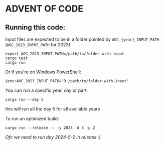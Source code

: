 # ADVENT OF CODE

## Running this code:

Input files are expected to be in a folder pointed by `AOC_{year}_INPUT_PATH`
(`AOC_2023_INPUT_PATH` for 2023).

```
export AOC_2023_INPUT_PATH=/path/to/folder-with-input
cargo test
cargo run
```

Or if you're on Windows PowerShell:

```
$env:AOC_2023_INPUT_PATH="D:/path/to/folder-with-input"
```

You can run a specific year, day or part:

```
cargo run --day 5
```

this will run all the day 5 for all available years

To run an optimized build:

```
cargo run --release -- -y 2023 -d 5 -p 2
```

*Ofc we need to run day 2024-5-2 in release :)*

